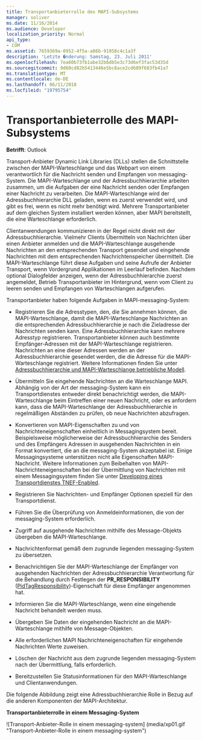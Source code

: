 ```yaml
---
title: Transportanbieterrolle des MAPI-Subsystems
manager: soliver
ms.date: 11/16/2014
ms.audience: Developer
localization_priority: Normal
api_type:
- COM
ms.assetid: 7659369a-0952-4f5a-a86b-91958c4c1a3f
description: 'Letzte �nderung: Samstag, 23. Juli 2011'
ms.openlocfilehash: 7ea60b73fb1abe32b6db5e3c73d6ef3fac53d35d
ms.sourcegitcommit: 9d60cd82b5413446e5bc8ace2cd689f683fb41a7
ms.translationtype: MT
ms.contentlocale: de-DE
ms.lasthandoff: 06/11/2018
ms.locfileid: "19795754"
---
```

# <a name="transport-provider-role-in-the-mapi-subsystem"></a>Transportanbieterrolle des MAPI-Subsystems
  
**Betrifft**: Outlook 
  
Transport-Anbieter Dynamic Link Libraries (DLLs) stellen die Schnittstelle zwischen der MAPI-Warteschlange und das Webpart von einem verantwortlich für die Nachricht senden und Empfangen von messaging-System. Die MAPI-Warteschlange und der Adressbuchhierarchie arbeiten zusammen, um die Aufgaben der eine Nachricht senden oder Empfangen einer Nachricht zu verarbeiten. Die MAPI-Warteschlange wird der Adressbuchhierarchie DLL geladen, wenn es zuerst verwendet wird, und gibt es frei, wenn es nicht mehr benötigt wird. Mehrere Transportanbieter auf dem gleichen System installiert werden können, aber MAPI bereitstellt, die eine Warteschlange erforderlich.
  
Clientanwendungen kommunizieren in der Regel nicht direkt mit der Adressbuchhierarchie. Vielmehr Clients Übermitteln von Nachrichten über einen Anbieter anmelden und die MAPI-Warteschlange ausgehende Nachrichten an den entsprechenden Transport gesendet und eingehende Nachrichten mit dem entsprechenden Nachrichtenspeicher übermittelt. Die MAPI-Warteschlange führt diese Aufgaben und seine Aufrufe der Anbieter Transport, wenn Vordergrund Applikationen im Leerlauf befinden. Nachdem optional Dialogfelder anzeigen, wenn der Adressbuchhierarchie zuerst angemeldet, Betrieb Transportanbieter im Hintergrund, wenn vom Client zu leeren senden und Empfangen von Warteschlangen aufgerufen. 
  
Transportanbieter haben folgende Aufgaben in MAPI-messaging-System:
  
- Registrieren Sie die Adresstypen, den, die Sie annehmen können, die MAPI-Warteschlange, damit die MAPI-Warteschlange Nachrichten an die entsprechenden Adressbuchhierarchie je nach die Zieladresse der Nachrichten senden kann. Eine Adressbuchhierarchie kann mehrere Adresstyp registrieren. Transportanbieter können auch bestimmte Empfänger-Adressen mit der MAPI-Warteschlange registrieren. Nachrichten an eine dieser Adressen werden an der Adressbuchhierarchie gesendet werden, die die Adresse für die MAPI-Warteschlange registriert. Weitere Informationen finden Sie unter [Adressbuchhierarchie und MAPI-Warteschlange betriebliche Modell](transport-provider-and-mapi-spooler-operational-model.md).
    
- Übermitteln Sie eingehende Nachrichten an die Warteschlange MAPI. Abhängig von der Art der messaging-System kann ein Transportdienstes entweder direkt benachrichtigt werden, die MAPI-Warteschlange beim Eintreffen einer neuen Nachricht, oder es anfordern kann, dass die MAPI-Warteschlange der Adressbuchhierarchie in regelmäßigen Abständen zu prüfen, ob neue Nachrichten abzufragen.
    
- Konvertieren von MAPI-Eigenschaften zu und von Nachrichteneigenschaften einheitlich in Messagingsystem bereit. Beispielsweise möglicherweise der Adressbuchhierarchie des Senders und des Empfängers Adressen in ausgehenden Nachrichten in ein Format konvertiert, die an die messaging-System akzeptabel ist. Einige Messagingsysteme unterstützen nicht alle Eigenschaften MAPI-Nachricht. Weitere Informationen zum Beibehalten von MAPI-Nachrichteneigenschaften bei der Übermittlung von Nachrichten mit einem Messagingsystem finden Sie unter [Developing eines Transportdienstes TNEF-Enabled](developing-a-tnef-enabled-transport-provider.md).
    
- Registrieren Sie Nachrichten- und Empfänger Optionen speziell für den Transportdienst.
    
- Führen Sie die Überprüfung von Anmeldeinformationen, die von der messaging-System erforderlich.
    
- Zugriff auf ausgehende Nachrichten mithilfe des Message-Objekts übergeben die MAPI-Warteschlange.
    
- Nachrichtenformat gemäß dem zugrunde liegenden messaging-System zu übersetzen.
    
- Benachrichtigen Sie der MAPI-Warteschlange der Empfänger von ausgehenden Nachrichten der Adressbuchhierarchie Verantwortung für die Behandlung durch Festlegen der **PR_RESPONSIBILITY** ([PidTagResponsibility](pidtagresponsibility-canonical-property.md))-Eigenschaft für diese Empfänger angenommen hat.
    
- Informieren Sie die MAPI-Warteschlange, wenn eine eingehende Nachricht behandelt werden muss.
    
- Übergeben Sie Daten der eingehenden Nachricht an die MAPI-Warteschlange mithilfe von Message-Objekten.
    
- Alle erforderlichen MAPI Nachrichteneigenschaften für eingehende Nachrichten Werte zuweisen.
    
- Löschen der Nachricht aus dem zugrunde liegenden messaging-System nach der Übermittlung, falls erforderlich.
    
- Bereitzustellen Sie Statusinformationen für den MAPI-Warteschlange und Clientanwendungen.
    
Die folgende Abbildung zeigt eine Adressbuchhierarchie Rolle in Bezug auf die anderen Komponenten der MAPI-Architektur.
  
**Transportanbieterrolle in einem Messaging-System**
  
![Transport-Anbieter-Rolle in einem messaging-system] (media/xp01.gif "Transport-Anbieter-Rolle in einem messaging-system")
  

